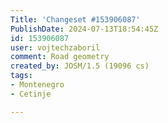```yaml
---
Title: 'Changeset #153906087'
PublishDate: 2024-07-13T18:54:45Z
id: 153906087
user: vojtechzaboril
comment: Road geometry
created_by: JOSM/1.5 (19096 cs)
tags:
- Montenegro
- Cetinje

---
```

